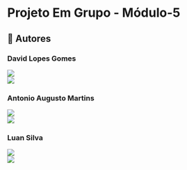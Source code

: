 # Projeto Em Grupo - Módulo-5


## :handshake: Autores 

### David Lopes Gomes 

<a style="display: block;" href="https://davidlgomes.github.io/main/" target="_blank">
<img src="https://img.shields.io/badge/GitHub-100000?style=for-the-badge&logo=github&logoColor=white">
</a>

<a href="https://www.linkedin.com/in/davidlopesgomes/" target="_blank">
<img src="https://img.shields.io/badge/LinkedIn-0077B5?style=for-the-badge&logo=linkedin&logoColor=white">
</a>

### Antonio Augusto Martins

<a style="display: block;" href="https://github.com/AugustOliveir" target="_blank">
<img src="https://img.shields.io/badge/GitHub-100000?style=for-the-badge&logo=github&logoColor=white">
</a>

<a href="https://www.linkedin.com/in/antonio-augusto-martins/">
<img src="https://img.shields.io/badge/LinkedIn-0077B5?style=for-the-badge&logo=linkedin&logoColor=white">
</a>

### Luan Silva 

<a style="display: block;" href="https://github.com/luansilva92" target="_blank">
<img src="https://img.shields.io/badge/GitHub-100000?style=for-the-badge&logo=github&logoColor=white">
</a>

<a href="https://www.linkedin.com/in/luan-pereira-14a8556a/" target="_blank">
<img src="https://img.shields.io/badge/LinkedIn-0077B5?style=for-the-badge&logo=linkedin&logoColor=white">
</a>
